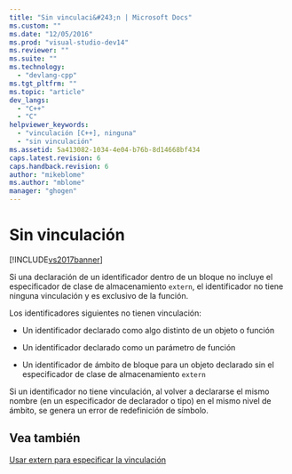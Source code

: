 ```yaml
---
title: "Sin vinculaci&#243;n | Microsoft Docs"
ms.custom: ""
ms.date: "12/05/2016"
ms.prod: "visual-studio-dev14"
ms.reviewer: ""
ms.suite: ""
ms.technology: 
  - "devlang-cpp"
ms.tgt_pltfrm: ""
ms.topic: "article"
dev_langs: 
  - "C++"
  - "C"
helpviewer_keywords: 
  - "vinculación [C++], ninguna"
  - "sin vinculación"
ms.assetid: 5a413082-1034-4e04-b76b-8d14668bf434
caps.latest.revision: 6
caps.handback.revision: 6
author: "mikeblome"
ms.author: "mblome"
manager: "ghogen"
---
```

# Sin vinculaci&#243;n
[!INCLUDE[vs2017banner](../assembler/inline/includes/vs2017banner.md)]

Si una declaración de un identificador dentro de un bloque no incluye el especificador de clase de almacenamiento `extern`, el identificador no tiene ninguna vinculación y es exclusivo de la función.  
  
 Los identificadores siguientes no tienen vinculación:  
  
-   Un identificador declarado como algo distinto de un objeto o función  
  
-   Un identificador declarado como un parámetro de función  
  
-   Un identificador de ámbito de bloque para un objeto declarado sin el especificador de clase de almacenamiento `extern`  
  
 Si un identificador no tiene vinculación, al volver a declararse el mismo nombre \(en un especificador de declarador o tipo\) en el mismo nivel de ámbito, se genera un error de redefinición de símbolo.  
  
## Vea también  
 [Usar extern para especificar la vinculación](../cpp/using-extern-to-specify-linkage.md)